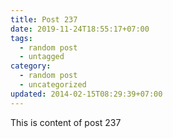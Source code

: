 ```yaml
---
title: Post 237
date: 2019-11-24T18:55:17+07:00
tags:
  - random post
  - untagged
category:
  - random post
  - uncategorized
updated: 2014-02-15T08:29:39+07:00
---
```

This is content of post 237